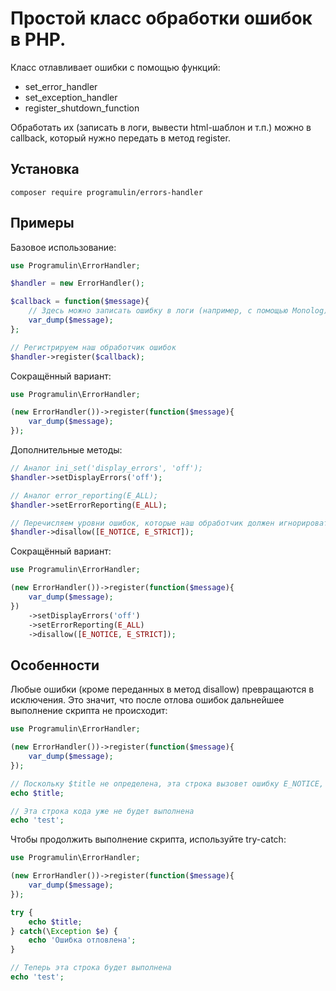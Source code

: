Простой класс обработки ошибок в PHP.
=====================

Класс отлавливает ошибки с помощью функций:
+ set_error_handler
+ set_exception_handler
+ register_shutdown_function

Обработать их (записать в логи, вывести html-шаблон и т.п.) можно в callback, который нужно передать в метод register.

Установка
-----------------------------------

```
composer require programulin/errors-handler
```

Примеры
-----------------------------------

Базовое использование:

```php
use Programulin\ErrorHandler;

$handler = new ErrorHandler();

$callback = function($message){
	// Здесь можно записать ошибку в логи (например, с помощью Monolog) и вывести html-шаблон
	var_dump($message);
};

// Регистрируем наш обработчик ошибок
$handler->register($callback);
```

Сокращённый вариант:

```php
use Programulin\ErrorHandler;

(new ErrorHandler())->register(function($message){
	var_dump($message);
});
```

Дополнительные методы:

```php
// Аналог ini_set('display_errors', 'off');
$handler->setDisplayErrors('off');

// Аналог error_reporting(E_ALL);
$handler->setErrorReporting(E_ALL);

// Перечисляем уровни ошибок, которые наш обработчик должен игнорировать
$handler->disallow([E_NOTICE, E_STRICT]);
```

Сокращённый вариант:

```php
use Programulin\ErrorHandler;

(new ErrorHandler())->register(function($message){
	var_dump($message);
})
	->setDisplayErrors('off')
	->setErrorReporting(E_ALL)
	->disallow([E_NOTICE, E_STRICT]);
```

Особенности
-----------------------------------

Любые ошибки (кроме переданных в метод disallow) превращаются в исключения. Это значит, что после отлова ошибок дальнейшее выполнение скрипта не происходит:

```php
use Programulin\ErrorHandler;

(new ErrorHandler())->register(function($message){
	var_dump($message);
});

// Поскольку $title не определена, эта строка вызовет ошибку E_NOTICE, которая превратится в исключение
echo $title;

// Эта строка кода уже не будет выполнена
echo 'test';
```

Чтобы продолжить выполнение скрипта, используйте try-catch:

```php
use Programulin\ErrorHandler;

(new ErrorHandler())->register(function($message){
	var_dump($message);
});

try {
	echo $title;
} catch(\Exception $e) {
	echo 'Ошибка отловлена';
}

// Теперь эта строка будет выполнена
echo 'test';
```